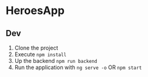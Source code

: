 # HeroesApp

## Dev

1. Clone the project
2. Execute ```npm install```
3. Up the backend ```npm run backend```
4. Run the application with ```ng serve -o``` OR ```npm start```


